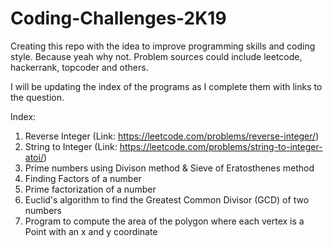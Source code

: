 # Coding-Challenges-2K19
Creating this repo with the idea to improve programming skills and coding style. Because yeah why not. Problem sources could include leetcode, hackerrank, topcoder and others.

I will be updating the index of the programs as I complete them with links to the question.


Index:
1. Reverse Integer (Link: https://leetcode.com/problems/reverse-integer/)
2. String to Integer (Link: https://leetcode.com/problems/string-to-integer-atoi/)
3. Prime numbers using Divison method & Sieve of Eratosthenes method
4. Finding Factors of a number
5. Prime factorization of a number 
6. Euclid's algorithm to find the Greatest Common Divisor (GCD) of two numbers
7. Program to compute the area of the polygon where each vertex is a Point with an x and y coordinate 
